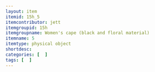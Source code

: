 ```yaml
---
layout: item
itemid: 15h_5
itemcontributor: jett
itemgroupid: 15h
itemgroupname: Women's cape (black and floral material)
itemname: 5
itemtype: physical object
shortdesc: 
categories: [  ]
tags: [  ]
---
```






